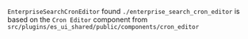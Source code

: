`EnterpriseSearchCronEditor` found `./enterprise_search_cron_editor` is based on the `Cron Editor` component from `src/plugins/es_ui_shared/public/components/cron_editor`
